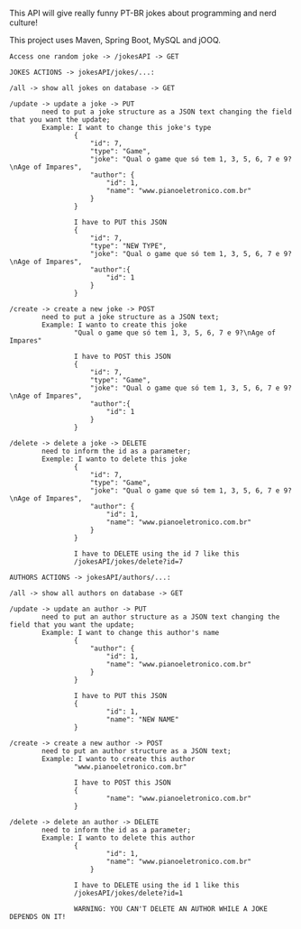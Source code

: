 This API will give really funny PT-BR jokes about programming and nerd culture!

This project uses Maven, Spring Boot, MySQL and jOOQ.

	Access one random joke -> /jokesAPI -> GET

	JOKES ACTIONS -> jokesAPI/jokes/...:

	/all -> show all jokes on database -> GET

	/update -> update a joke -> PUT
			need to put a joke structure as a JSON text changing the field that you want the update;
			Example: I want to change this joke's type
					{
				        "id": 7,
				        "type": "Game",
				        "joke": "Qual o game que só tem 1, 3, 5, 6, 7 e 9?\nAge of Impares",
				        "author": {
				            "id": 1,
				            "name": "www.pianoeletronico.com.br"
				        }
				    }

				    I have to PUT this JSON
					{
						"id": 7,
						"type": "NEW TYPE",
						"joke": "Qual o game que só tem 1, 3, 5, 6, 7 e 9?\nAge of Impares",
						"author":{
							"id": 1
						}
					}

	/create -> create a new joke -> POST
			need to put a joke structure as a JSON text;
			Example: I wanto to create this joke
					"Qual o game que só tem 1, 3, 5, 6, 7 e 9?\nAge of Impares"

					I have to POST this JSON
					{
						"id": 7,
						"type": "Game",
						"joke": "Qual o game que só tem 1, 3, 5, 6, 7 e 9?\nAge of Impares",
						"author":{
							"id": 1
						}
					}

	/delete -> delete a joke -> DELETE
			need to inform the id as a parameter;
			Exemple: I wanto to delete this joke
					{
				        "id": 7,
				        "type": "Game",
				        "joke": "Qual o game que só tem 1, 3, 5, 6, 7 e 9?\nAge of Impares",
				        "author": {
				            "id": 1,
				            "name": "www.pianoeletronico.com.br"
				        }
				    }

				    I have to DELETE using the id 7 like this
				    /jokesAPI/jokes/delete?id=7

	AUTHORS ACTIONS -> jokesAPI/authors/...:

	/all -> show all authors on database -> GET

	/update -> update an author -> PUT
			need to put an author structure as a JSON text changing the field that you want the update;
			Example: I want to change this author's name
					{
				        "author": {
				            "id": 1,
				            "name": "www.pianoeletronico.com.br"
				        }
				    }

				    I have to PUT this JSON
					{
				            "id": 1,
				            "name": "NEW NAME"
					}

	/create -> create a new author -> POST
			need to put an author structure as a JSON text;
			Example: I wanto to create this author
					"www.pianoeletronico.com.br"

					I have to POST this JSON
					{
				            "name": "www.pianoeletronico.com.br"
				  	}

	/delete -> delete an author -> DELETE
			need to inform the id as a parameter;
			Example: I wanto to delete this author
					{
				            "id": 1,
				            "name": "www.pianoeletronico.com.br"					        
				    	}

				    I have to DELETE using the id 1 like this
				    /jokesAPI/jokes/delete?id=1

				    WARNING: YOU CAN'T DELETE AN AUTHOR WHILE A JOKE DEPENDS ON IT!
